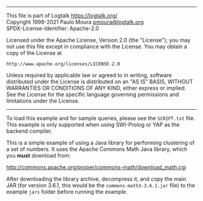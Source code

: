________________________________________________________________________

This file is part of Logtalk <https://logtalk.org/>  
Copyright 1998-2021 Paulo Moura <pmoura@logtalk.org>  
SPDX-License-Identifier: Apache-2.0

Licensed under the Apache License, Version 2.0 (the "License");
you may not use this file except in compliance with the License.
You may obtain a copy of the License at

    http://www.apache.org/licenses/LICENSE-2.0

Unless required by applicable law or agreed to in writing, software
distributed under the License is distributed on an "AS IS" BASIS,
WITHOUT WARRANTIES OR CONDITIONS OF ANY KIND, either express or implied.
See the License for the specific language governing permissions and
limitations under the License.
________________________________________________________________________


To load this example and for sample queries, please see the `SCRIPT.txt`
file. This example is only supported when using SWI-Prolog or YAP as the
backend compiler.

This is a simple example of using a Java library for performing clustering
of a set of numbers. It uses the Apache Commons Math Java library, which
you **must** download from:

http://commons.apache.org/proper/commons-math/download_math.cgi

After downloading the library archive, decompress it, and copy the main
JAR (for version 3.6.1, this would be the `commons-math3-3.6.1.jar` file)
to the example `jars` folder before running the example.
